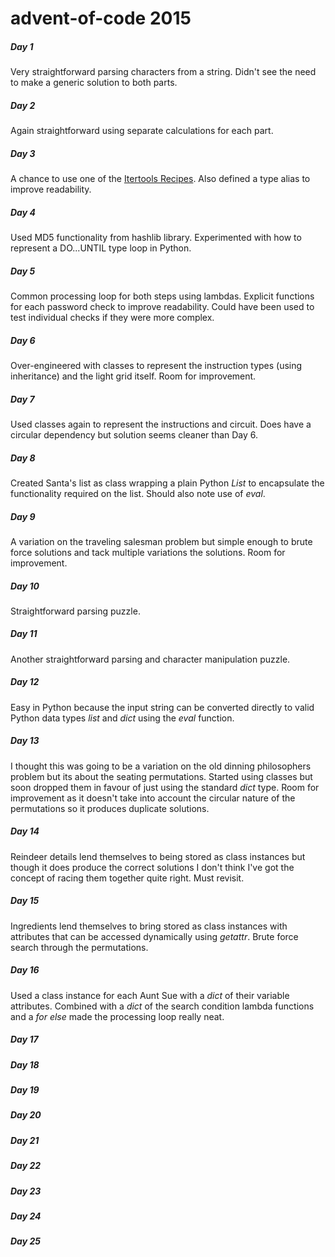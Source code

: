 # advent-of-code 2015

##### Day 1
Very straightforward parsing characters from a string. Didn't see the need to make a generic solution to both parts.

##### Day 2
Again straightforward using separate calculations for each part.

##### Day 3
A chance to use one of the [Itertools Recipes](https://docs.python.org/3/library/itertools.html). Also defined a type
alias to improve readability.

##### Day 4
Used MD5 functionality from hashlib library. Experimented with how to represent a DO...UNTIL type loop in Python. 

##### Day 5
Common processing loop for both steps using lambdas. Explicit functions for each password check to improve readability.
Could have been used to test individual checks if they were more complex.  

##### Day 6
Over-engineered with classes to represent the instruction types (using inheritance) and the light grid itself. Room for
improvement.

##### Day 7
Used classes again to represent the instructions and circuit. Does have a circular dependency but solution seems cleaner
than Day 6.

##### Day 8
Created Santa's list as class wrapping a plain Python *List* to encapsulate the functionality required on the list.
Should also note use of *eval*.

##### Day 9
A variation on the traveling salesman problem but simple enough to brute force solutions and tack multiple variations
the solutions. Room for improvement.

##### Day 10
Straightforward parsing puzzle.

##### Day 11
Another straightforward parsing and character manipulation puzzle.

##### Day 12
Easy in Python because the input string can be converted directly to valid Python data types *list* and *dict* using 
the *eval* function.

##### Day 13
I thought this was going to be a variation on the old dinning philosophers problem but its about the seating 
permutations. Started using classes but soon dropped them in favour of just using the standard *dict* type. Room for
improvement as it doesn't take into account the circular nature of the permutations so it produces duplicate solutions.

##### Day 14
Reindeer details lend themselves to being stored as class instances but though it does produce the correct solutions I 
don't think I've got the concept of racing them together quite right. Must revisit.

##### Day 15
Ingredients lend themselves to bring stored as class instances with attributes that can be accessed dynamically using 
*getattr*. Brute force search through the permutations.

##### Day 16
Used a class instance for each Aunt Sue with a *dict* of their variable attributes. Combined with a *dict* of the
search condition lambda functions and a *for* *else* made the processing loop really neat.  

##### Day 17


##### Day 18

##### Day 19

##### Day 20

##### Day 21

##### Day 22

##### Day 23

##### Day 24

##### Day 25
